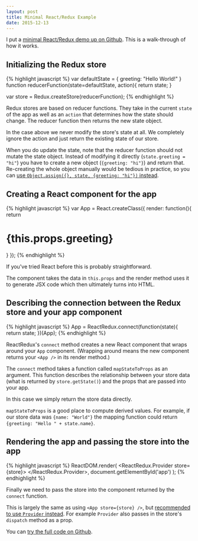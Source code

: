 ```yaml
---
layout: post
title: Minimal React/Redux Example
date: 2015-12-13
---
```


I put a <a href="https://github.com/mattzeunert/Minimal-React-Redux-Example">minimal React/Redux demo up on Github</a>. This is a walk-through of how it works.

## Initializing the Redux store

{% highlight javascript %}
var defaultState = {
    greeting: "Hello World!"
}
function reducerFunction(state=defaultState, action){
    return state;
}

var store = Redux.createStore(reducerFunction);
{% endhighlight %}

Redux stores are based on reducer functions. They take in the current `state` of the app as well as an `action` that determines how the state should change. The reducer function then returns the new state object.

In the case above we never modify the store's state at all. We completely ignore the action and just return the existing state of our store.

When you do update the state, note that the reducer function should not mutate the state object. Instead of modifying it directly (`state.greeting = "hi"`) you have to create a new object (`{greeting: "hi"}`) and return that.  
Re-creating the whole object manually would be tedious in practice, so you can [use `Object.assign({}, state, {greeting: "hi"})` instead](https://github.com/rackt/redux/blob/master/docs/basics/Reducers.md).

## Creating a React component for the app

{% highlight javascript %}
var App = React.createClass({
    render: function(){
        return <h1>
            {this.props.greeting}
        </h1>
    }
});
{% endhighlight %}

If you've tried React before this is probably straightforward.

The component takes the data in `this.props` and the render method uses it to generate JSX code which then ultimately turns into HTML.

## Describing the connection between the Redux store and your app component

{% highlight javascript %}
App = ReactRedux.connect(function(state){
    return state;
})(App);
{% endhighlight %}

ReactRedux's `connect` method creates a new React component that wraps around your `App` component. (Wrapping around means the new component returns your `<App />` in its render method.)

The `connect` method takes a function called `mapStateToProps` as an argument. This function describes the relationship between your store data (what is returned by `store.getState()`) and the props that are passed into your app.

In this case we simply return the store data directly.

`mapStateToProps` is a good place to compute derived values. For example, if our store data was `{name: "World"}` the mapping function could return `{greeting: "Hello " + state.name}`.

## Rendering the app and passing the store into the app

{% highlight javascript %}
ReactDOM.render(
    <ReactRedux.Provider store={store}>
        <App />
    </ReactRedux.Provider>,
    document.getElementById('app')
);
{% endhighlight %}

Finally we need to pass the store into the component returned by the `connect` function.

This is largely the same as using `<App store={store} />`, but [recommended to use `Provider` instead](https://github.com/rackt/react-redux/blob/master/docs/api.md#provider-store). For example `Provider` also passes in the store's `dispatch` method as a prop.

You can [try the full code on Github](https://github.com/mattzeunert/Minimal-React-Redux-Example).